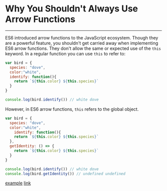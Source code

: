 # Why You Shouldn't Always Use Arrow Functions

---

ES6 introduced arrow functions to the JavaScript ecosystem. Though they are a powerful feature, you shouldn't get carried away when implementing ES6 arrow functions. They don't allow the same or expected use of the `this` keyword. In a regular function you can use `this` to refer to:

```js
var bird = {
  species: "dove",
  color:"white",
  identify: function(){
    return `${this.color} ${this.species}`
  }
}

console.log(bird.identify()) // white dove
```

However, in ES6 arrow functions, `this` refers to the global object.

```js
var bird = {
  species: "dove",
  color:"white",
    identify: function(){
    return `${this.color} ${this.species}`
  },
  getIdentity: () => {
    return `${this.color} ${this.species}`
  }
}

console.log(bird.identify()) // white dove
console.log(bird.getIdentity()) // undefined undefined
```

[example](./why-you-shouldnt-always-use-arrow-functions.js)
[link]()
